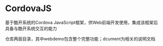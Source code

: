 # CordovaJS
基于酷开系统的Cordova JavaScript框架，供Web前端开发使用，集成该框架后具备与酷开系统交互的能力

仓库两层目录，其中webdemo包含整个完整功能；dcument为相关的说明文档
